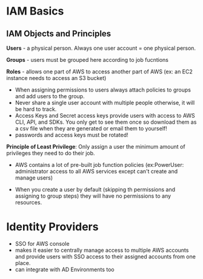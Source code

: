 # IAM Basics

## IAM Objects and Principles

**Users** - a physical person. Always one user account = one physical person.

**Groups** - users must be grouped here according to job fucntions

**Roles** - allows one part of AWS to access another part of AWS (ex: an EC2 instance needs to access an S3 bucket)

- When assigning permissions to users always attach policies to groups and add users to the group.
- Never share a single user account with multiple people otherwise, it will be hard to track.
- Access Keys and Secret access keys provide users with access to AWS CLI, API, and SDKs. You only get to see them once so download them as a csv file when they are generated or email them to yourself!
- passwords and access keys must be rotated!

**Principle of Least Privilege**: Only assign a user the minimum amount of privileges they need to do their job.
- AWS contains a lot of pre-built job function policies (ex:PowerUser: administrator access to all AWS services except can't create and manage users)

- When you create a user by default (skipping th permissions and assigning to group steps) they will have no permissions to any resources.

# Identity Providers

- SSO for AWS console
- makes it easier to centrally manage access to multiple AWS accounts and provide users with SSO access to their assigned accounts from one place.
- can integrate with AD Environments too
